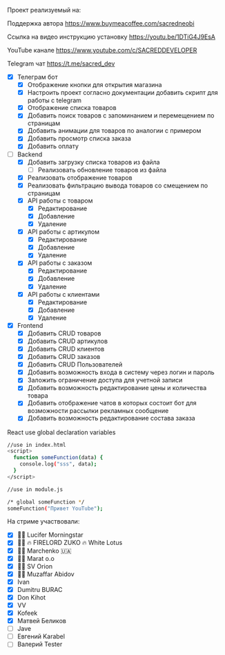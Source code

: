 Проект реализуемый на:

Поддержка автора https://www.buymeacoffee.com/sacredneobi

Ссылка на видео инструкцию установку https://youtu.be/1DTiG4J9EsA

YouTube канале https://www.youtube.com/c/SACREDDEVELOPER

Telegram чат https://t.me/sacred_dev

- [x] Телеграм бот
  - [x] Отображение кнопки для открытия магазина
  - [x] Настроить проект согласно документации добавить скрипт для работы с telegram
  - [x] Отображение списка товаров
  - [x] Добавить поиск товаров с запоминанием и перемещением по страницам
  - [x] Добавить анимации для товаров по аналогии с примером
  - [x] Добавить просмотр списка заказа
  - [x] Добавить оплату
- [ ] Backend
  - [x] Добавить загрузку списка товаров из файла
    - [ ] Реализовать обновление товаров из файла
  - [x] Реализовать отображение товаров
  - [x] Реализовать фильтрацию вывода товаров со смещением по страницам
  - [x] API работы с товаром
    - [x] Редактирование
    - [x] Добавление
    - [x] Удаление
  - [x] API работы с артикулом
    - [x] Редактирование
    - [x] Добавление
    - [x] Удаление
  - [x] API работы с заказом
    - [x] Редактирование
    - [x] Добавление
    - [x] Удаление
  - [x] API работы с клиентами
    - [x] Редактирование
    - [x] Добавление
    - [x] Удаление
- [x] Frontend
  - [x] Добавить CRUD товаров
  - [x] Добавить CRUD артикулов
  - [x] Добавить CRUD клиентов
  - [x] Добавить CRUD заказов
  - [x] Добавить CRUD Пользователей
  - [x] Добавить возможность входа в систему через логин и пароль
  - [x] Заложить ограничение доступа для учетной записи
  - [x] Добавить возможность редактирование цены и количества товара
  - [x] Добавить отображение чатов в которых состоит бот для возможности рассылки рекламных сообщение
  - [x] Добавить возможность редактирование состава заказа

React use global declaration variables

```sh
//use in index.html
<script>
  function someFunction(data) {
    console.log("sss", data);
  }
</script>

//use in module.js

/* global someFunction */
someFunction("Привет YouTube");
```

На стриме участвовали:

- [x] 🍒🍒 Lucifer Morningstar
- [x] 🍌🍌 🔥 FIRELORD ZUKO 🔥 White Lotus
- [x] 🥠🥠 Marchenko 🇺🇦
- [x] 🍎🍎 Marat o.o
- [x] 🍻🍻 SV Orion
- [x] 🍊🍊 Muzaffar Abidov
- [x] Ivan
- [x] Dumitru BURAC
- [x] Don Kihot
- [x] VV
- [x] Kofeek
- [x] Матвей Беликов
- [ ] Jave
- [ ] Евгений Karabel
- [ ] Валерий Tester
